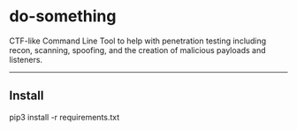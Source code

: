# do-something

CTF-like Command Line Tool to help with penetration testing including recon, scanning, spoofing, and the creation of malicious payloads and listeners.

---

## Install
pip3 install -r requirements.txt
